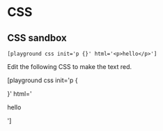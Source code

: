 # CSS

## CSS sandbox

`[playground css init='p {}' html='<p>hello</p>']`

Edit the following CSS to make the text red.

[playground css init='p {

}' html='<p>hello</p>']